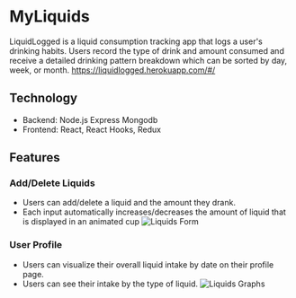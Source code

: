 # MyLiquids
LiquidLogged is a liquid consumption tracking app that logs a user's drinking habits. Users record the type of drink and amount consumed and receive a detailed drinking pattern breakdown which can be sorted by day, week, or month.
https://liquidlogged.herokuapp.com/#/

## Technology
* Backend: Node.js Express Mongodb
* Frontend: React, React Hooks, Redux

## Features

### Add/Delete Liquids
* Users can add/delete a liquid and the amount they drank.
* Each input automatically increases/decreases the amount of liquid that is displayed in an animated cup
![Liquids Form](https://i.imgur.com/HkcccPH.png)

### User Profile
* Users can visualize their overall liquid intake by date on their profile page.
* Users can see their intake by the type of liquid.
![Liquids Graphs](https://i.imgur.com/kuc4Gmj.png)
